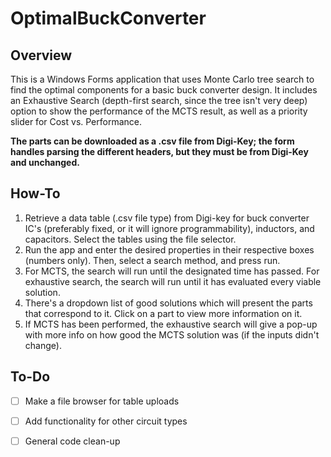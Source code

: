 # OptimalBuckConverter

## Overview
This is a Windows Forms application that uses Monte Carlo tree search to find the optimal components for a basic buck converter design. It includes an Exhaustive Search (depth-first search, since the tree isn't very deep) option to show the performance of the MCTS result, as well as a priority slider for Cost vs. Performance. 

**The parts can be downloaded as a .csv file from Digi-Key; the form handles parsing the different headers, but they must be from Digi-Key and unchanged.**

## How-To
1. Retrieve a data table (.csv file type) from Digi-key for buck converter IC's (preferably fixed, or it will ignore programmability), inductors, and capacitors. Select the tables using the file selector. 
2. Run the app and enter the desired properties in their respective boxes (numbers only). Then, select a search method, and press run. 
3. For MCTS, the search will run until the designated time has passed. For exhaustive search, the search will run until it has evaluated every viable solution. 
4. There's a dropdown list of good solutions which will present the parts that correspond to it. Click on a part to view more information on it. 
5. If MCTS has been performed, the exhaustive search will give a pop-up with more info on how good the MCTS solution was (if the inputs didn't change). 

## To-Do
- [ ] Make a file browser for table uploads
- [ ] Add functionality for other circuit types
- [ ] General code clean-up

